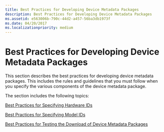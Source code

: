 ```yaml
---
title: Best Practices for Developing Device Metadata Packages
description: Best Practices for Developing Device Metadata Packages
ms.assetid: e563006b-790c-44d2-a457-56ba3db1973f
ms.date: 04/20/2017
ms.localizationpriority: medium
---
```


# Best Practices for Developing Device Metadata Packages


This section describes the best practices for developing device metadata packages. This includes the rules and guidelines that you must follow when you specify the various components of the device metadata package.

The section includes the following topics:

[Best Practices for Specifying Hardware IDs](best-practices-for-specifying-hardware-ids.md)

[Best Practices for Specifying Model IDs](best-practices-for-specifying-model-ids.md)

[Best Practices for Testing the Download of Device Metadata Packages](best-practices-for-testing-the-download-of-device-metadata-packages.md)

 

 





